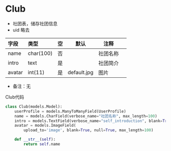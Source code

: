 # Club
    
-  社团表，储存社团信息
- uid 略去

|  字段  |   类型    |  空  |    默认     |   注释   |     |
| :----- | :-------- | :--- | ----------- | -------- | --- |
| name   | char(100) | 否   |             | 社团名称 |     |
| intro  | text      | 是   |             | 社团简介 |     |
| avatar | int(11)   | 是   | default.jpg | 图片     |     |

- 备注：无


Club代码
```Python
class Club(models.Model):
    userProfile = models.ManyToManyField(UserProfile)
    name = models.CharField(verbose_name="社团名称", max_length=100)
    intro = models.TextField(verbose_name="self_introduction", blank=True)
    avatar = models.ImageField(
        upload_to='image', blank=True, null=True, max_length=100)

    def __str__(self):
        return self.name
```